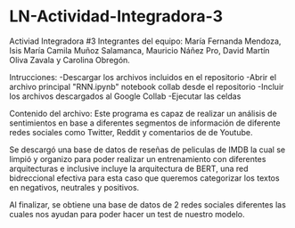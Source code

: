 # LN-Actividad-Integradora-3

Activiad Integradora #3
Integrantes del equipo:  María Fernanda Mendoza, Isis María Camila Muñoz Salamanca, Mauricio Náñez Pro, David Martín Oliva Zavala y Carolina Obregón.

Intrucciones:
-Descargar los archivos incluidos en el repositorio
-Abrir el archivo principal "RNN.ipynb" notebook collab desde el repositorio
-Incluir los archivos descargados al Google Collab
-Ejecutar las celdas

Contenido del archivo:
Este programa es capaz de realizar un análisis de sentimientos en base a diferentes segmentos de información de diferente redes sociales como Twitter, Reddit y 
comentarios de de Youtube.

Se descargó una base de datos de reseñas de peliculas de IMDB la cual se limpió y organizo para poder realizar un entrenamiento con diferentes arquitecturas
e inclusive incluye la arquitectura de BERT, una red bidreccional efectiva para esta caso que queremos categorizar los textos en negativos, neutrales y positivos.

Al finalizar, se obtiene una base de datos de 2 redes sociales diferentes las cuales nos ayudan para poder hacer un test de nuestro modelo.
